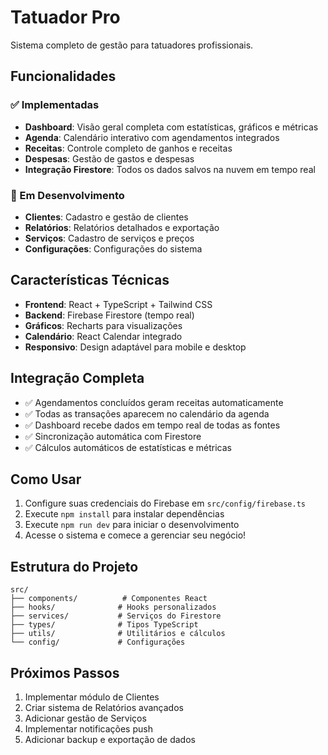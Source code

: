 # Tatuador Pro

Sistema completo de gestão para tatuadores profissionais.

## Funcionalidades

### ✅ Implementadas
- **Dashboard**: Visão geral completa com estatísticas, gráficos e métricas
- **Agenda**: Calendário interativo com agendamentos integrados
- **Receitas**: Controle completo de ganhos e receitas
- **Despesas**: Gestão de gastos e despesas
- **Integração Firestore**: Todos os dados salvos na nuvem em tempo real

### 🔄 Em Desenvolvimento
- **Clientes**: Cadastro e gestão de clientes
- **Relatórios**: Relatórios detalhados e exportação
- **Serviços**: Cadastro de serviços e preços
- **Configurações**: Configurações do sistema

## Características Técnicas

- **Frontend**: React + TypeScript + Tailwind CSS
- **Backend**: Firebase Firestore (tempo real)
- **Gráficos**: Recharts para visualizações
- **Calendário**: React Calendar integrado
- **Responsivo**: Design adaptável para mobile e desktop

## Integração Completa

- ✅ Agendamentos concluídos geram receitas automaticamente
- ✅ Todas as transações aparecem no calendário da agenda
- ✅ Dashboard recebe dados em tempo real de todas as fontes
- ✅ Sincronização automática com Firestore
- ✅ Cálculos automáticos de estatísticas e métricas

## Como Usar

1. Configure suas credenciais do Firebase em `src/config/firebase.ts`
2. Execute `npm install` para instalar dependências
3. Execute `npm run dev` para iniciar o desenvolvimento
4. Acesse o sistema e comece a gerenciar seu negócio!

## Estrutura do Projeto

```
src/
├── components/          # Componentes React
├── hooks/              # Hooks personalizados
├── services/           # Serviços do Firestore
├── types/              # Tipos TypeScript
├── utils/              # Utilitários e cálculos
└── config/             # Configurações
```

## Próximos Passos

1. Implementar módulo de Clientes
2. Criar sistema de Relatórios avançados
3. Adicionar gestão de Serviços
4. Implementar notificações push
5. Adicionar backup e exportação de dados